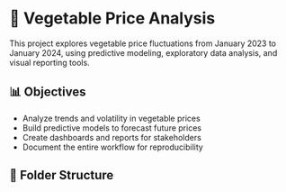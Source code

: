 # 🥕 Vegetable Price Analysis

This project explores vegetable price fluctuations from January 2023 to January 2024, using predictive modeling, exploratory data analysis, and visual reporting tools.

## 📊 Objectives
- Analyze trends and volatility in vegetable prices
- Build predictive models to forecast future prices
- Create dashboards and reports for stakeholders
- Document the entire workflow for reproducibility

## 📁 Folder Structure

